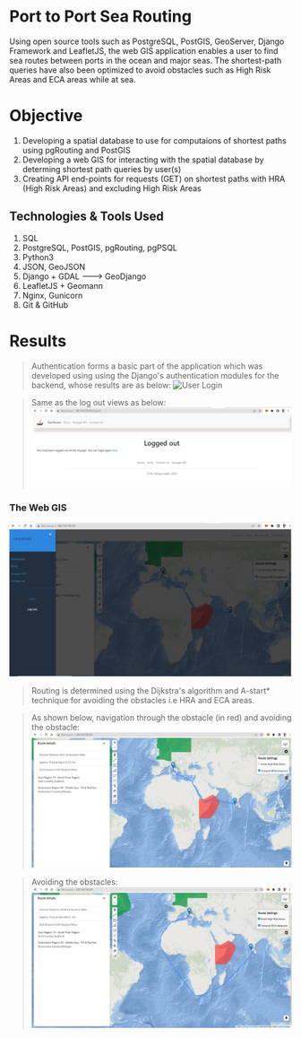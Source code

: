 # Port to Port Sea Routing 
Using open source tools such as PostgreSQL, PostGIS, GeoServer, Django Framework and LeafletJS, the web GIS application enables a user to find sea routes between ports in the ocean and major seas. The shortest-path queries have also been optimized to avoid obstacles such as High Risk Areas and ECA areas while at sea.

# Objective
1. Developing a spatial database to use for computaions of shortest paths using pgRouting and PostGIS
2. Developing a web GIS for interacting with the spatial database by determing shortest path queries by user(s)
3. Creating API end-points for requests (GET) on shortest paths with HRA (High Risk Areas) and excluding High Risk Areas

## Technologies & Tools Used
1. SQL 
2. PostgreSQL, PostGIS, pgRouting, pgPSQL
3. Python3
4. JSON, GeoJSON
5. Django + GDAL ---> GeoDjango
6. LeafletJS + Geomann 
7. Nginx, Gunicorn
8. Git & GitHub

# Results
>Authentication forms a basic part of the application which was developed using using the Django's authentication modules for the backend, 
whose results are as below:
![User Login](Voyager_Login.JPG)

> Same as the log out views as below:
![User Logged out](Logged_Out_user.JPG)

### The Web GIS 
![Theme](Admin_Theme.JPG)

> Routing is determined using the Dijkstra's algorithm and A-start* technique for avoiding the obstacles i.e HRA and ECA areas. 

> As shown below, navigation through the obstacle (in red) and avoiding the obstacle:
![Through HRA](Navigation_through_HRA.JPG)

> Avoiding the obstacles:
![Avoiding the obstacles](Navigation_avoiding_HRA.JPG)